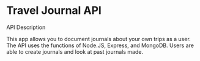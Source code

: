 <h1>Travel Journal API</h1>

API Description

This app allows you to document journals about your own trips as a user. The API uses the functions of Node.JS, Express, and MongoDB. Users are able to create journals and look at past journals made.
